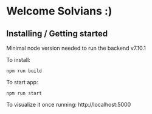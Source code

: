 # Welcome Solvians :)

## Installing / Getting started

Minimal node version needed to run the backend v7.10.1

To install:
```shell
npm run build
```

To start app:
```shell
npm run start
```

To visualize it once running: http://localhost:5000